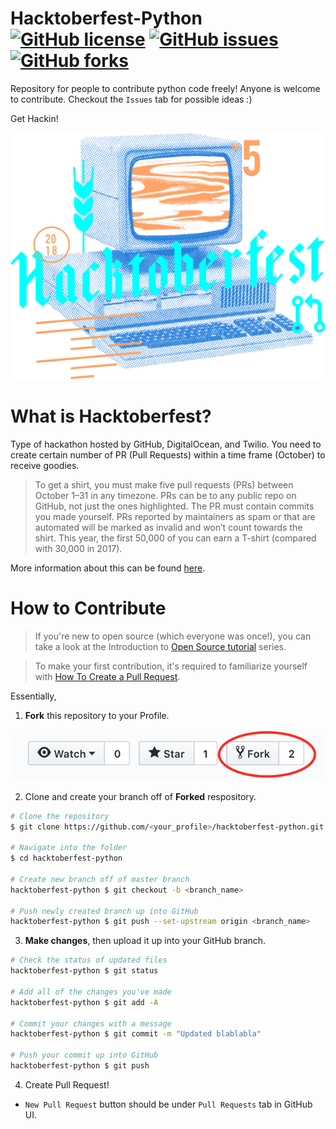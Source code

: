 # Hacktoberfest-Python [![GitHub license](https://img.shields.io/github/license/shawnkoon/hacktoberfest-python.svg)](https://github.com/shawnkoon/hacktoberfest-python/blob/master/LICENSE) [![GitHub issues](https://img.shields.io/github/issues/shawnkoon/hacktoberfest-python.svg)](https://github.com/shawnkoon/hacktoberfest-python/issues) [![GitHub forks](https://img.shields.io/github/forks/shawnkoon/hacktoberfest-python.svg)](https://github.com/shawnkoon/hacktoberfest-python/network)

Repository for people to contribute python code freely! Anyone is welcome to contribute. Checkout the `Issues` tab for possible ideas :)

Get Hackin!


![hacktoberfest logo](./.doc/logo-hacktoberfest.png)


# What is Hacktoberfest?

Type of hackathon hosted by GitHub, DigitalOcean, and Twilio. You need to create certain number of PR (Pull Requests) within a time frame (October) to receive goodies.

> To get a shirt, you must make five pull requests (PRs) between October 1–31 in any timezone. PRs can be to any public repo on GitHub, not just the ones highlighted. The PR must contain commits you made yourself. PRs reported by maintainers as spam or that are automated will be marked as invalid and won’t count towards the shirt. This year, the first 50,000 of you can earn a T-shirt (compared with 30,000 in 2017).

More information about this can be found [here](https://hacktoberfest.digitalocean.com/faq).

# How to Contribute

> If you're new to open source (which everyone was once!), you can take a look at the Introduction to [Open Source tutorial](https://www.digitalocean.com/community/tutorial_series/an-introduction-to-open-source) series.

> To make your first contribution, it's required to familiarize yourself with [How To Create a Pull Request](https://www.digitalocean.com/community/tutorials/how-to-create-a-pull-request-on-github).

Essentially,

1. **Fork** this repository to your Profile.

![fork img](./.doc/fork.png)

2. Clone and create your branch off of **Forked** respository.

```bash
# Clone the repository
$ git clone https://github.com/<your_profile>/hacktoberfest-python.git

# Navigate into the folder
$ cd hacktoberfest-python

# Create new branch off of master branch
hacktoberfest-python $ git checkout -b <branch_name>

# Push newly created branch up into GitHub
hacktoberfest-python $ git push --set-upstream origin <branch_name>
```

3. **Make changes**, then upload it up into your GitHub branch.

```bash
# Check the status of updated files
hacktoberfest-python $ git status

# Add all of the changes you've made
hacktoberfest-python $ git add -A

# Commit your changes with a message
hacktoberfest-python $ git commit -m "Updated blablabla"

# Push your commit up into GitHub
hacktoberfest-python $ git push
```

4. Create Pull Request!
  - `New Pull Request` button should be under `Pull Requests` tab in GitHub UI.
